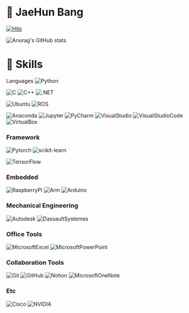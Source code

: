 # 👋 JaeHun Bang

<!-- 방문자 수 -->
[![Hits](https://hits.seeyoufarm.com/api/count/incr/badge.svg?url=https%3A%2F%2Fgithub.com%2FdevappendCBangJ&count_bg=%237F7F7F&title_bg=%23132F57&icon=baidu.svg&icon_color=%23E7E7E7&title=hits&edge_flat=false)](https://hits.seeyoufarm.com)
<!-- Github stats -->
![Anurag's GitHub stats](https://github-readme-stats.vercel.app/api?username=devappendCBangJ&show_icons=true&theme=github_dark)

# 💪 Skills
<!-- 기술 스택 -->
Languages
![Python](https://img.shields.io/badge/Python-3776AB.svg?&style=flat&logo=Python&logoColor=white)

![C](https://img.shields.io/badge/C_Language-A8B9CC.svg?&style=flat-square&logo=C&logoColor=white)
![C++](https://img.shields.io/badge/C++-00599C.svg?&style=flat-square&logo=C++&logoColor=white)
![.NET](https://img.shields.io/badge/.NET-512BD4.svg?&style=flat-square&logo=.NET&logoColor=white)

![Ubuntu](https://img.shields.io/badge/Ubuntu-E95420.svg?&label=OS&style=flat&logo=Ubuntu&logoColor=white)
![ROS](https://img.shields.io/badge/ROS-22314E.svg?&style=flat&logo=ROS&logoColor=white)

![Anaconda](https://img.shields.io/badge/Anaconda-44A833.svg?&label=Tools&style=flat&logo=Anaconda&logoColor=white)
![Jupyter](https://img.shields.io/badge/JupyterNotebook-F37626.svg?&style=flat&logo=Jupyter&logoColor=white)
![PyCharm](https://img.shields.io/badge/PyCharm-000000.svg?&style=flat&logo=PyCharm&logoColor=white)
![VisualStudio](https://img.shields.io/badge/Visual_Studio-5C2D91.svg?&style=flat&logo=VisualStudio&logoColor=white)
![VisualStudioCode](https://img.shields.io/badge/Visual_Studio_Code-007ACC.svg?&style=flat&logo=VisualStudioCode&logoColor=white)
![VirtualBox](https://img.shields.io/badge/VirtualBox-183A61.svg?&style=flat&logo=VirtualBox&logoColor=white)

### Framework
![Pytorch](https://img.shields.io/badge/Pytorch-EE4C2C.svg?&style=flat&logo=Pytorch&logoColor=white)
![scikit-learn](https://img.shields.io/badge/scikit_learn-F7931E.svg?&style=flat&logo=scikit-learn&logoColor=white)

![TensorFlow](https://img.shields.io/badge/TensorFlow-FF6F00.svg?&style=flat&logo=TensorFlow&logoColor=white)

### Embedded
![RaspberryPi](https://img.shields.io/badge/RaspberryPi-A22846.svg?&style=flat&logo=RaspberryPi&logoColor=white)
![Arm](https://img.shields.io/badge/Mbed-0091BD.svg?&style=flat&logo=Arm&logoColor=white)
![Arduino](https://img.shields.io/badge/Arduino-00979D.svg?&style=flat&logo=Arduino&logoColor=white)

### Mechanical Engineering
![Autodesk](https://img.shields.io/badge/AutoCAD-000000.svg?&style=flat&logo=Autodesk&logoColor=white)
![DassaultSystemes](https://img.shields.io/badge/Solidworks-005386.svg?&style=flat&logo=DassaultSystemes&logoColor=white)

### Office Tools
![MicrosoftExcel](https://img.shields.io/badge/Excel-217346.svg?&style=flat&logo=MicrosoftExcel&logoColor=white)
![MicrosoftPowerPoint](https://img.shields.io/badge/PowerPoint-B7472A.svg?&style=flat&logo=MicrosoftPowerPoint&logoColor=white)

### Collaboration Tools
![Git](https://img.shields.io/badge/Git-F05032.svg?&style=flat&logo=Git&logoColor=white)
![GitHub](https://img.shields.io/badge/GitHub-181717.svg?&style=flat&logo=GitHub&logoColor=white)
![Notion](https://img.shields.io/badge/Notion-000000.svg?&style=flat&logo=Notion&logoColor=white)
![MicrosoftOneNote](https://img.shields.io/badge/OneNote-7719AA.svg?&style=flat&logo=MicrosoftOneNote&logoColor=white)

### Etc
![Cisco](https://img.shields.io/badge/Cisco-1BA0D7.svg?&style=flat&logo=Cisco&logoColor=white)
![NVIDIA](https://img.shields.io/badge/NVIDIA-76B900.svg?&style=flat&logo=NVIDIA&logoColor=white)

<!--
**devappendCBangJ/devappendCBangJ** is a ✨ _special_ ✨ repository because its `README.md` (this file) appears on your GitHub profile.



Here are some ideas to get you started:

- 🔭 I’m currently working on ...
- 🌱 I’m currently learning ...
- 👯 I’m looking to collaborate on ...
- 🤔 I’m looking for help with ...
- 💬 Ask me about ...
- 📫 How to reach me: ...
- 😄 Pronouns: ...
- ⚡ Fun fact: ...
-->
